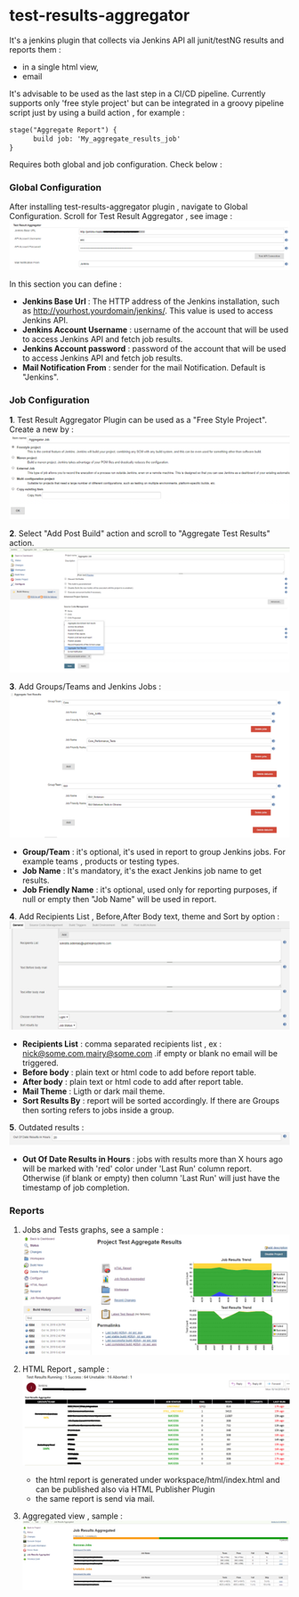 # test-results-aggregator
It's a jenkins plugin that collects via Jenkins API all junit/testNG results and reports them : 
* in a single html view, 
* email

It's advisable to be used as the last step in a CI/CD pipeline. Currently supports only 'free style project' but can be integrated in a groovy pipeline script just by using a build action , for example : 

    stage("Aggregate Report") {
		  build job: 'My_aggregate_results_job'
    }

Requires both global and job configuration. Check below : 

### Global Configuration
After installing test-results-aggregator plugin , navigate to Global Configuration. Scroll for Test Result Aggregator , see image : 
![Global Configuration](https://github.com/sdrss/test/blob/master/screenshots/Global_Configuration.png)

In this section you can define : 
* **Jenkins Base Url** : The HTTP address of the Jenkins installation, such as http://yourhost.yourdomain/jenkins/. This value is used to access Jenkins API.
* **Jenkins Account Username** : username of the account that will be used to access Jenkins API and fetch job results.
* **Jenkins Account password** : password of the account that will be used to access Jenkins API and fetch job results.
* **Mail Notification From** : sender for the mail Notification. Default is "Jenkins".

### Job Configuration

**1**. Test Result Aggregator Plugin can be used as a "Free Style Project". Create a new by : 
  ![Free Style Project](https://github.com/sdrss/test/blob/master/screenshots/FreeStyleProject.png)

**2**. Select "Add Post Build" action and scroll to "Aggregate Test Results" action.
  ![Post Build Action](https://github.com/sdrss/test/blob/master/screenshots/PostBuildAction.png)

**3**. Add Groups/Teams and Jenkins Jobs : 
  ![Jobs Configuraion](https://github.com/sdrss/test/blob/master/screenshots/FreeStyleProject_Jobs.png)
* **Group/Team** : it's optional, it's used in report to group Jenkins jobs. For example teams , products or testing types.
* **Job Name** : It's mandatory, it's the exact Jenkins job name to get results.
* **Job Friendly Name** : it's optional, used only for reporting purposes, if null or empty then "Job Name" will be used in report.

**4**. Add Recipients List , Before,After Body text, theme and Sort by option : 
  ![Recipients](https://github.com/sdrss/test/blob/master/screenshots/ReceipientsList.png)
* **Recipients List** : comma separated recipients list , ex : nick@some.com,mairy@some.com .if empty or blank no email will be triggered.
* **Before body** : plain text or html code to add before report table.
* **After body** : plain text or html code to add after report table.
* **Mail Theme** : Ligth or dark mail theme.
* **Sort Results By** : report will be sorted accordingly. If there are Groups then sorting refers to jobs inside a group.

**5**. Outdated results : 
   ![OutofDate](https://github.com/sdrss/test/blob/master/screenshots/OutofDate.png)
* **Out Of Date Results in Hours** : jobs with results more than X hours ago will be marked with 'red' color under 'Last Run' column report.
Otherwise (if blank or empty) then column 'Last Run' will just have the timestamp of job completion.

### Reports

1. Jobs and Tests graphs, see a sample :
  ![Main View](https://github.com/sdrss/test/blob/master/screenshots/MainView.png)

2. HTML Report , sample :
  ![html](https://github.com/sdrss/test/blob/master/screenshots/htmlView.png)
    * the html report is generated under workspace/html/index.html and can be published also via HTML Publisher Plugin
    * the same report is send via mail.
    
3. Aggregated view , sample : 
  ![Aggregated](https://github.com/sdrss/test/blob/master/screenshots/AggregatedView.png)
